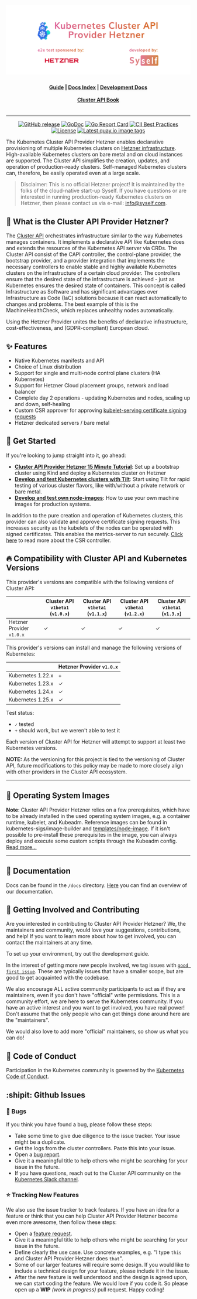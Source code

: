 <h1 align="center"><img src="docs/pics/caph.png" alt="Kubernetes Cluster API Provider Hetzner"></h1>

<h4 align="center">
    <a href="docs/topics/quickstart.md">Guide</a> |
    <a href="docs/README.md">Docs Index</a> |
    <a href="docs/developers/development.md">Development Docs</a><br/><br/>
    <a href="https://cluster-api.sigs.k8s.io/">Cluster API Book</a><br/><br/>
</h4>

---

<p align="center">
    <a href="https://github.com/syself/cluster-api-provider-hetzner/releases"><img src="https://img.shields.io/github/release/syself/cluster-api-provider-hetzner/all.svg?style=flat-square" alt="GitHub release"></a>
    <a href="https://pkg.go.dev/github.com/syself/cluster-api-provider-hetzner?tab=overview"><img src="https://godoc.org/github.com/syself/cluster-api-provider-hetzner?status.svg" alt="GoDoc"></a>
    <a href="https://goreportcard.com/report/github.com/syself/cluster-api-provider-hetzner"><img src="https://goreportcard.com/badge/github.com/syself/cluster-api-provider-hetzner" alt="Go Report Card"></a>
    <a href="https://bestpractices.coreinfrastructure.org/projects/5682"><img src="https://bestpractices.coreinfrastructure.org/projects/5682/badge" alt="CII Best Practices"></a>
    <a href="https://opensource.org/license/apache-2-0/"><img src="https://img.shields.io/badge/License-Apache_2.0-blue.svg" alt="License"></a>
    <a href="https://quay.io/repository/syself/cluster-api-provider-hetzner?tab=tags"><img src="https://img.shields.io/github/v/tag/syself/cluster-api-provider-hetzner?include_prereleases&label=quay.io" alt="Latest quay.io image tags"></a>
</p>


The Kubernetes Cluster API Provider Hetzner enables declarative provisioning of multiple Kubernetes clusters on [Hetzner infrastructure](https://hetzner.cloud).
High-available Kubernetes clusters on bare metal and on cloud instances are supported. The Cluster API simplifies the creation, updates, and operation of production-ready clusters. Self-managed Kubernetes clusters can, therefore, be easily operated even at a large scale.

> Disclaimer: This is no official Hetzner project! It is maintained by the folks of the cloud-native start-up Syself.
> If you have questions or are interested in running production-ready Kubernetes clusters on Hetzner, then please contact us via e-mail: [info@syself.com](mailto:info@syself.com?subject=cluster-api-provider-hetzner).

## :newspaper: What is the Cluster API Provider Hetzner?
The [Cluster API][cluster_api] orchestrates infrastructure similar to the way Kubernetes manages containers. It implements a declarative API like Kubernetes does and extends the resources of the Kubernetes API server via CRDs.
The Cluster API consist of the CAPI controller, the control-plane provider, the bootstrap provider, and a provider integration that implements the necessary controllers to enable stable and highly available Kubernetes clusters on the infrastructure of a certain cloud provider.
The controllers ensure that the desired state of the infrastructure is achieved - just as Kubernetes ensures the desired state of containers. This concept is called Infrastructure as Software and has significant advantages over Infrastructure as Code (IaC) solutions because it can react automatically to changes and problems. The best example of this is the MachineHealthCheck, which replaces unhealthy nodes automatically.

Using the Hetzner Provider unites the benefits of declarative infrastructure, cost-effectiveness, and (GDPR-compliant) European cloud.


## :sparkles: Features

* Native Kubernetes manifests and API
* Choice of Linux distribution
* Support for single and multi-node control plane clusters (HA Kubernetes)
* Support for Hetzner Cloud placement groups, network and load balancer
* Complete day 2 operations - updating Kubernetes and nodes, scaling up and down, self-healing
* Custom CSR approver for approving [kubelet-serving certificate signing requests](https://kubernetes.io/docs/tasks/administer-cluster/kubeadm/kubeadm-certs/#kubelet-serving-certs)
* Hetzner dedicated servers / bare metal




## :rocket: Get Started
If you're looking to jump straight into it, go ahead:

* [**Cluster API Provider Hetzner 15 Minute Tutorial**](docs/topics/quickstart.md): Set up a bootstrap cluster using Kind and deploy a Kubernetes cluster on Hetzner
* [**Develop and test Kubernetes clusters with Tilt**](docs/developers/development.md): Start using Tilt for rapid testing of various cluster flavors, like with/without a private network or bare metal.
* [**Develop and test own node-images**](docs/topics/node-image.md): How to use your own machine images for production systems.

In addition to the pure creation and operation of Kubernetes clusters, this provider can also validate and approve certificate signing requests. This increases security as the kubelets of the nodes can be operated with signed certificates. This enables the metrics-server to run securely. [Click here](docs/topics/advanced-caph.md#csr-controller) to read more about the CSR controller.
## :fire: Compatibility with Cluster API and Kubernetes Versions

This provider's versions are compatible with the following versions of Cluster API:

|  | Cluster API `v1beta1` (`v1.0.x`) | Cluster API `v1beta1` (`v1.1.x`)  | Cluster API `v1beta1` (`v1.2.x`) | Cluster API `v1beta1` (`v1.3.x`) |
|---|---|---|---|---|
|Hetzner Provider `v1.0.x` | ✓ | ✓ | ✓ | ✓ | 

This provider's versions can install and manage the following versions of Kubernetes:

|  | Hetzner Provider `v1.0.x` |
|---|---|
| Kubernetes 1.22.x | + |
| Kubernetes 1.23.x | ✓ |
| Kubernetes 1.24.x | ✓ |
| Kubernetes 1.25.x | ✓ |

Test status:

* `✓` tested
* `+` should work, but we weren't able to test it


Each version of Cluster API for Hetzner will attempt to support at least two Kubernetes versions. 

**NOTE:** As the versioning for this project is tied to the versioning of Cluster API, future modifications to this policy may be made to more closely align with other providers in the Cluster API ecosystem.

---



## :white_square_button: Operating System Images
**Note**: Cluster API Provider Hetzner relies on a few prerequisites, which have to be already installed in the used operating system images, e.g. a container runtime, kubelet, and Kubeadm. Reference images can be found in kubernetes-sigs/image-builder and [templates/node-image](templates/node-image). If it isn't possible to pre-install these prerequisites in the image, you can always deploy and execute some custom scripts through the Kubeadm config. [Read more...](docs/topics/node-image.md)

---
## :book: Documentation

Docs can be found in the `/docs` directory. [Here](docs/README.md) you can find an overview of our documentation.

## :busts_in_silhouette: Getting Involved and Contributing

Are you interested in contributing to Cluster API Provider Hetzner? We, the
maintainers and community, would love your suggestions, contributions, and help!
If you want to learn more about how to get involved, you can contact the maintainers at any time.

To set up your environment, try out the development guide.

In the interest of getting more new people involved, we tag issues with
[`good first issue`][good_first_issue].
These are typically issues that have a smaller scope, but are good to get acquainted with the codebase.

We also encourage ALL active community participants to act as if they are
maintainers, even if you don't have "official" write permissions. This is a
community effort, we are here to serve the Kubernetes community. If you have an
active interest and you want to get involved, you have real power! Don't assume
that the only people who can get things done around here are the "maintainers".

We would also love to add more "official" maintainers, so show us what you can
do!

## :dizzy: Code of Conduct

Participation in the Kubernetes community is governed by the [Kubernetes Code of Conduct](code-of-conduct.md).

## :shipit: Github Issues

### :bug: Bugs

If you think you have found a bug, please follow these steps:

- Take some time to give due diligence to the issue tracker. Your issue might be a duplicate.
- Get the logs from the cluster controllers. Paste this into your issue.
- Open a [bug report][bug_report].
- Give it a meaningful title to help others who might be searching for your issue in the future.
- If you have questions, reach out to the Cluster API community on the [Kubernetes Slack channel][slack_info].

### :star: Tracking New Features

We also use the issue tracker to track features. If you have an idea for a feature or think that you can help Cluster API Provider Hetzner become even more awesome, then follow these steps:

- Open a [feature request][feature_request].
- Give it a meaningful title to help others who might be searching for your issue in the future.
- Define clearly the use case. Use concrete examples, e.g. "I type `this` and
  Cluster API Provider Hetzner does `that`".
- Some of our larger features will require some design. If you would like to
  include a technical design for your feature, please include it in the issue.
- After the new feature is well understood and the design is agreed upon, we can
  start coding the feature. We would love if you code it. So please open
  up a **WIP** *(work in progress)* pull request. Happy coding!

<!-- References -->

[good_first_issue]: https://github.com/syself/cluster-api-provider-hetzner/issues?q=is%3Aissue+is%3Aopen+sort%3Aupdated-desc+label%3A%22good+first+issue%22
[bug_report]: https://github.com/syself/cluster-api-provider-hetzner/issues/new?template=bug_report.md
[feature_request]: https://github.com/syself/cluster-api-provider-hetzner/issues/new?template=feature_request.md
[slack_info]: https://github.com/kubernetes/community/tree/master/communication#slack
[cluster_api]: https://github.com/kubernetes-sigs/cluster-api
[quickstart]: https://cluster-api.sigs.k8s.io/user/quick-start.html